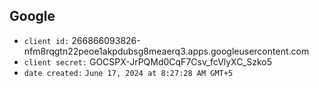 ## Google
- `client id:` 
266866093826-nfm8rqgtn22peoe1akpdubsg8meaerq3.apps.googleusercontent.com
- `client secret:` 
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
- `date created:` `June 17, 2024 at 8:27:28 AM GMT+5`
